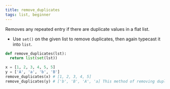 ```yaml
---
title: remove_duplicates
tags: list, beginner
---
```


Removes any repeated entry if there are duplicate values in a flat list.

- Use `set()` on the given list to remove duplicates, then again typecast it into `list`.

```py
def remove_duplicates(lst):
  return list(set(lst))
```

```py
x = [1, 2, 3, 4, 5, 5]
y = ['A', 'a', 'b', 'B']
remove_duplicates(x) # [1, 2, 3, 4, 5]
remove_duplicates(y) # ['b', 'B', 'A', 'a] This method of removing duplicates is case-sensitive for a list of characters.
```
